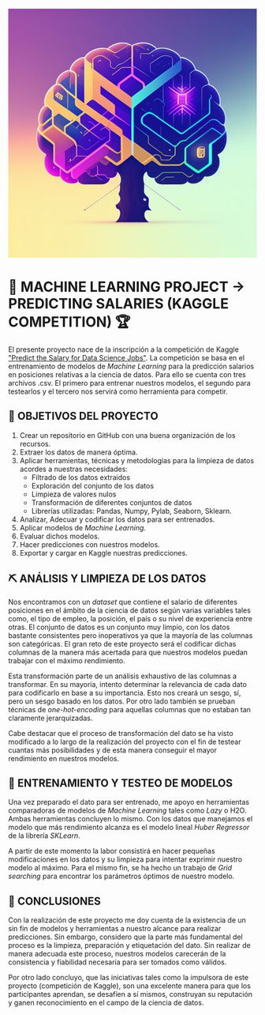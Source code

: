 ![Cabecera](https://github.com/Periclates7/Machine_Learning_Project/blob/main/img/brain%20lightning_3.jpg)

# 🌳 MACHINE LEARNING PROJECT -> PREDICTING SALARIES (KAGGLE COMPETITION) 🏆  
  
El presente proyecto nace de la inscripción a la competición de Kaggle ["Predict the Salary for Data Science Jobs"](https://www.kaggle.com/competitions/predict-salary-for-data-science-jobs/). La competición se basa en el entrenamiento de modelos de *Machine Learning* para la predicción salarios en posiciones relativas a la ciencia de datos. Para ello se cuenta con tres archivos .csv. El primero para entrenar nuestros modelos, el segundo para testearlos y el tercero nos servirá como herramienta para competir.
  
## 🎯 OBJETIVOS DEL PROYECTO 
  
1. Crear un repositorio en GitHub con una buena organización de los recursos.
2. Extraer los datos de manera óptima.
3. Aplicar herramientas, técnicas y metodologías para la limpieza de datos acordes a nuestras necesidades:
    - Filtrado de los datos extraidos
    - Exploración del conjunto de los datos
    - Limpieza de valores nulos
    - Transformación de diferentes conjuntos de datos
    - Librerías utilizadas: Pandas, Numpy, Pylab, Seaborn, Sklearn.
3. Analizar, Adecuar y codificar los datos para ser entrenados.
4. Aplicar modelos de *Machine Learning*.
5. Evaluar dichos modelos.
6. Hacer predicciones con nuestros modelos.
7. Exportar y cargar en Kaggle nuestras predicciones.
  
## ⛏ ANÁLISIS Y LIMPIEZA DE LOS DATOS  
  
Nos encontramos con un *dataset* que contiene el salario de diferentes posiciones en el ámbito de la ciencia de datos según varias variables tales como, el tipo de empleo, la posición, el país o su nivel de experiencia entre otras. El conjunto de datos es un conjunto muy limpio, con los datos bastante consistentes pero inoperativos ya que la mayoría de las columnas son categóricas. El gran reto de este proyecto será el codificar dichas columnas de la manera más acertada para que nuestros modelos puedan trabajar con el máximo rendimiento. 
  
Esta transformación parte de un análisis exhaustivo de las columnas a transformar. En su mayoría, intento determinar la relevancia de cada dato para codificarlo en base a su importancia. Esto nos creará un sesgo, sí, pero un sesgo basado en los datos. Por otro lado también se prueban técnicas de *one-hot-encoding* para aquellas columnas que no estaban tan claramente jerarquizadas.
  
Cabe destacar que el proceso de transformación del dato se ha visto modificado a lo largo de la realización del proyecto con el fin de testear cuantas más posibilidades y de esta manera conseguir el mayor rendimiento en nuestros modelos.
  
## 🦾 ENTRENAMIENTO Y TESTEO DE MODELOS  
  
Una vez preparado el dato para ser entrenado, me apoyo en herramientas comparadoras de modelos de *Machine Learning* tales como *Lazy* o H2O. Ambas herramientas concluyen lo mismo. Con los datos que manejamos el modelo que más rendimiento alcanza es el modelo lineal *Huber Regressor* de la librería *SKLearn*.
  
A partir de este momento la labor consistirá en hacer pequeñas modificaciones en los datos y su limpieza para intentar exprimir nuestro modelo al máximo. Para el mismo fin, se ha hecho un trabajo de *Grid searching* para encontrar los parámetros óptimos de nuestro modelo.
  
## 📝 CONCLUSIONES
  
Con la realización de este proyecto me doy cuenta de la existencia de un sin fin de modelos y herramientas a nuestro alcance para realizar predicciones. Sin embargo, considero que la parte más fundamental del proceso es la limpieza, preparación y etiquetación del dato. Sin realizar de manera adecuada este proceso, nuestros modelos carecerán de la consistencia y fiabilidad necesaria para ser tomados como válidos.
  
Por otro lado concluyo, que las iniciativas tales como la impulsora de este proyecto (competición de Kaggle), son una excelente manera para que los participantes aprendan, se desafíen a sí mismos, construyan su reputación y ganen reconocimiento en el campo de la ciencia de datos.
